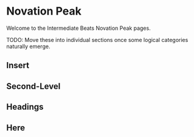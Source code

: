 # Novation Peak
Welcome to the Intermediate Beats Novation Peak pages.

TODO: Move these into individual sections once some logical categories naturally emerge.

## Insert
## Second-Level
## Headings
## Here
